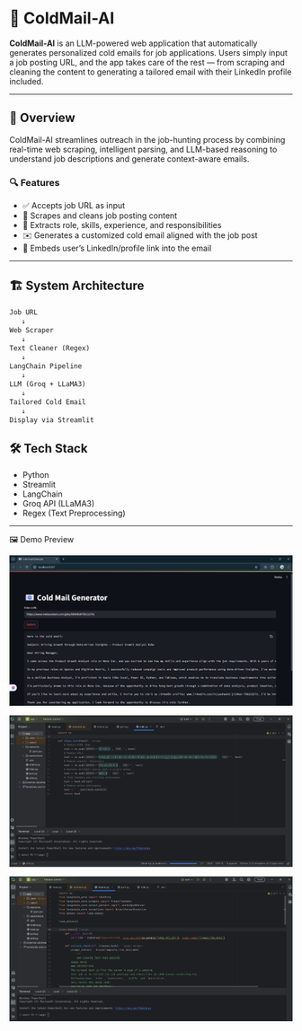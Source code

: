 # 💌 ColdMail-AI

**ColdMail-AI** is an LLM-powered web application that automatically generates personalized cold emails for job applications. Users simply input a job posting URL, and the app takes care of the rest — from scraping and cleaning the content to generating a tailored email with their LinkedIn profile included.

---

## 🧠 Overview

ColdMail-AI streamlines outreach in the job-hunting process by combining real-time web scraping, intelligent parsing, and LLM-based reasoning to understand job descriptions and generate context-aware emails.

### 🔍 Features

- ✅ Accepts job URL as input
- 🧼 Scrapes and cleans job posting content
- 🧠 Extracts role, skills, experience, and responsibilities
- ✉️ Generates a customized cold email aligned with the job post
- 🔗 Embeds user’s LinkedIn/profile link into the email

---

## 🏗️ System Architecture

```text
Job URL
   ↓
Web Scraper
   ↓
Text Cleaner (Regex)
   ↓
LangChain Pipeline
   ↓
LLM (Groq + LLaMA3)
   ↓
Tailored Cold Email
   ↓
Display via Streamlit
```

## 🛠️ Tech Stack
- Python  
- Streamlit  
- LangChain  
- Groq API (LLaMA3)  
- Regex (Text Preprocessing)

---
🖼️ Demo Preview

![ColdMail AI Preview](./11.png)

![ColdMail AI Preview](./1.png)


![ColdMail AI Preview](./2.png)
